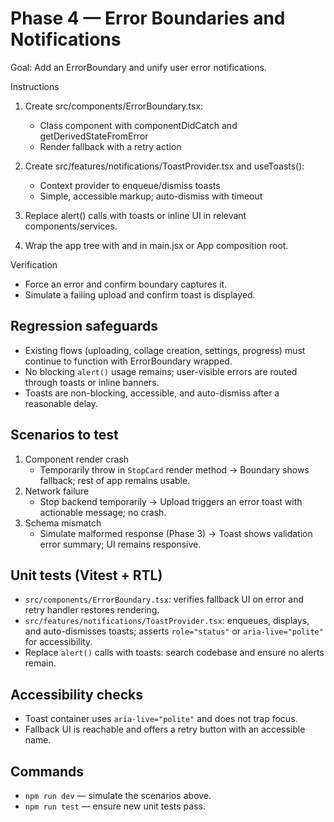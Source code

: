 # Phase 4 — Error Boundaries and Notifications

Goal: Add an ErrorBoundary and unify user error notifications.

Instructions
1) Create src/components/ErrorBoundary.tsx:
   - Class component with componentDidCatch and getDerivedStateFromError
   - Render fallback with a retry action

2) Create src/features/notifications/ToastProvider.tsx and useToasts():
   - Context provider to enqueue/dismiss toasts
   - Simple, accessible markup; auto-dismiss with timeout

3) Replace alert() calls with toasts or inline UI in relevant components/services.

4) Wrap the app tree with <ErrorBoundary> and <ToastProvider> in main.jsx or App composition root.

Verification
- Force an error and confirm boundary captures it.
- Simulate a failing upload and confirm toast is displayed.

## Regression safeguards
- Existing flows (uploading, collage creation, settings, progress) must continue to function with ErrorBoundary wrapped.
- No blocking `alert()` usage remains; user-visible errors are routed through toasts or inline banners.
- Toasts are non-blocking, accessible, and auto-dismiss after a reasonable delay.

## Scenarios to test
1) Component render crash
   - Temporarily throw in `StopCard` render method → Boundary shows fallback; rest of app remains usable.
2) Network failure
   - Stop backend temporarily → Upload triggers an error toast with actionable message; no crash.
3) Schema mismatch
   - Simulate malformed response (Phase 3) → Toast shows validation error summary; UI remains responsive.

## Unit tests (Vitest + RTL)
- `src/components/ErrorBoundary.tsx`: verifies fallback UI on error and retry handler restores rendering.
- `src/features/notifications/ToastProvider.tsx`: enqueues, displays, and auto-dismisses toasts; asserts `role="status"` or `aria-live="polite"` for accessibility.
- Replace `alert()` calls with toasts: search codebase and ensure no alerts remain.

## Accessibility checks
- Toast container uses `aria-live="polite"` and does not trap focus.
- Fallback UI is reachable and offers a retry button with an accessible name.

## Commands
- `npm run dev` — simulate the scenarios above.
- `npm run test` — ensure new unit tests pass.
